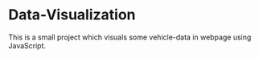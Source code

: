 # Data-Visualization

This is a small project which visuals some vehicle-data in webpage using JavaScript.
